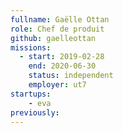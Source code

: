 ```yaml
---
fullname: Gaëlle Ottan
role: Chef de produit
github: gaelleottan
missions:
  - start: 2019-02-28
    end: 2020-06-30
    status: independent
    employer: ut7
startups:
    - eva
previously:
---
```

